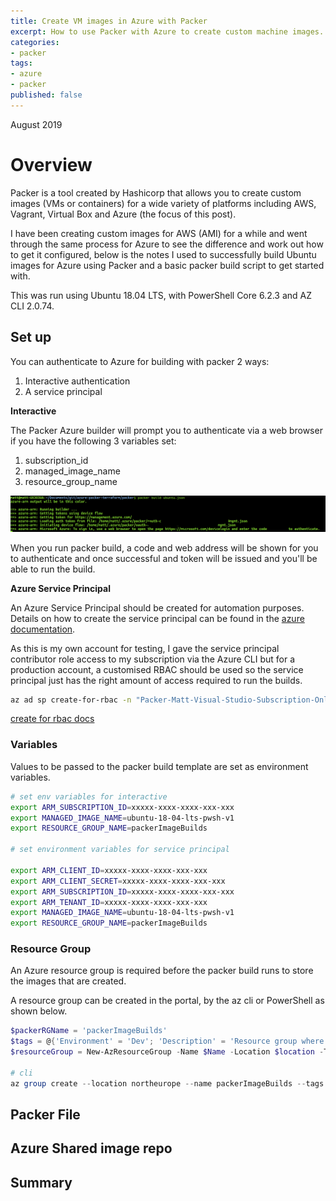 ```yaml
---
title: Create VM images in Azure with Packer
excerpt: How to use Packer with Azure to create custom machine images.
categories:
- packer
tags:
- azure
- packer
published: false
---
```

August 2019

# Overview

Packer is a tool created by Hashicorp that allows you to create custom images (VMs or containers) for a wide variety of platforms including AWS, Vagrant, Virtual Box and Azure (the focus of this post). 

I have been creating custom images for AWS (AMI) for a while and went through the same process for Azure to see the difference and work out how to get it configured, below is the notes I used to successfully build Ubuntu images for Azure using Packer and a basic packer build script to get started with.

This was run using Ubuntu 18.04 LTS, with PowerShell Core 6.2.3 and AZ CLI 2.0.74.

## Set up

You can authenticate to Azure for building with packer 2 ways:

1. Interactive authentication
2. A service principal

**Interactive**

The Packer Azure builder will prompt you to authenticate via a web browser if you have the following 3 variables set:

1. subscription_id
2. managed_image_name
3. resource_group_name

![auth to azure interactive](/images/packer-azure/auth-to-azure.png)

When you run packer build, a code and web address will be shown for you to authenticate and once successful and token will be issued and you'll be able to run the build.

**Azure Service Principal**

An Azure Service Principal should be created for automation purposes. Details on how to create the service principal can be found in the [azure documentation].

As this is my own account for testing, I gave the service principal contributor role access to my subscription via the Azure CLI but for a production account, a customised RBAC should be used so the service principal just has the right amount of access required to run the builds.

```bash
az ad sp create-for-rbac -n "Packer-Matt-Visual-Studio-Subscription-Only" --role contributor --scopes /subscriptions/xxxxxxxx-xxxxxxx-xxxxx-xxxxx-xxxxxxx
```

[create for rbac docs]

### Variables

Values to be passed to the packer build template are set as environment variables.

```bash
# set env variables for interactive
export ARM_SUBSCRIPTION_ID=xxxxx-xxxx-xxxx-xxx-xxx
export MANAGED_IMAGE_NAME=ubuntu-18-04-lts-pwsh-v1
export RESOURCE_GROUP_NAME=packerImageBuilds

# set environment variables for service principal

export ARM_CLIENT_ID=xxxxx-xxxx-xxxx-xxx-xxx
export ARM_CLIENT_SECRET=xxxxx-xxxx-xxxx-xxx-xxx
export ARM_SUBSCRIPTION_ID=xxxxx-xxxx-xxxx-xxx-xxx
export ARM_TENANT_ID=xxxxx-xxxx-xxxx-xxx-xxx
export MANAGED_IMAGE_NAME=ubuntu-18-04-lts-pwsh-v1
export RESOURCE_GROUP_NAME=packerImageBuilds
```

### Resource Group

An Azure resource group is required before the packer build runs to store the images that are created.

A resource group can be created in the portal, by the az cli or PowerShell as shown below.

```powershell
$packerRGName = 'packerImageBuilds'
$tags = @{'Environment' = 'Dev'; 'Description' = 'Resource group where images built by packer are stored' }
$resourceGroup = New-AzResourceGroup -Name $Name -Location $location -Tag $tags -Verbose

# cli
az group create --location northeurope --name packerImageBuilds --tags 'Environment=Dev' 'Description=Images produced by Packer builds'
```



## Packer File

## Azure Shared image repo

## Summary



[Azure CLI]: https://docs.microsoft.com/en-us/cli/azure/?view=azure-cli-latest
[azure documentation]: https://docs.microsoft.com/en-us/powershell/azure/create-azure-service-principal-azureps?view=azps-2.7.0
[create for rbac docs]: https://docs.microsoft.com/en-us/cli/azure/ad/sp?view=azure-cli-latest#az-ad-sp-create-for-rbac